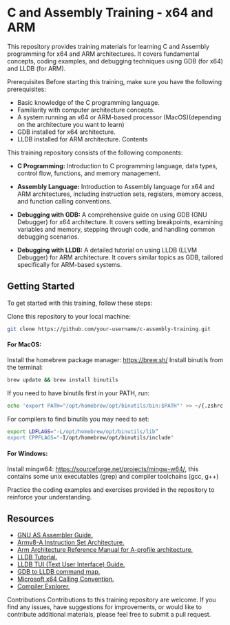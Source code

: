 # C and Assembly Training - x64 and ARM
This repository provides training materials for learning C and Assembly programming for x64 and ARM architectures. It covers fundamental concepts, coding examples, and debugging techniques using GDB (for x64) and LLDB (for ARM).

Prerequisites
Before starting this training, make sure you have the following prerequisites:

* Basic knowledge of the C programming language.
* Familiarity with computer architecture concepts.
* A system running an x64 or ARM-based processor (MacOS)(depending on the architecture you want to learn)
* GDB installed for x64 architecture.
* LLDB installed for ARM architecture.
Contents

This training repository consists of the following components:

+ **C Programming:** Introduction to C programming language, data types, control flow, functions, and memory management.

+ **Assembly Language:** Introduction to Assembly language for x64 and ARM architectures, including instruction sets, registers, memory access, and function calling conventions.

+ **Debugging with GDB:** A comprehensive guide on using GDB (GNU Debugger) for x64 architecture. It covers setting breakpoints, examining variables and memory, stepping through code, and handling common debugging scenarios.

+ **Debugging with LLDB:** A detailed tutorial on using LLDB (LLVM Debugger) for ARM architecture. It covers similar topics as GDB, tailored specifically for ARM-based systems.

## Getting Started
To get started with this training, follow these steps:

Clone this repository to your local machine:

```bash
git clone https://github.com/your-username/c-assembly-training.git
```

#### For MacOS:
Install the homebrew package manager: https://brew.sh/
Install binutils from the terminal: 
```bash
brew update && brew install binutils
```

If you need to have binutils first in your PATH, run:
```bash
echo 'export PATH="/opt/homebrew/opt/binutils/bin:$PATH"' >> ~/{.zshrc|.bashrc}
````

For compilers to find binutils you may need to set:
```bash
export LDFLAGS="-L/opt/homebrew/opt/binutils/lib”
export CPPFLAGS="-I/opt/homebrew/opt/binutils/include"
```

#### For Windows:
Install mingw64: https://sourceforge.net/projects/mingw-w64/, this contains some unix executables (grep) and compiler toolchains (gcc, g++)

Practice the coding examples and exercises provided in the repository to reinforce your understanding.

## Resources
+ [GNU AS Assembler Guide.](https://ftp.gnu.org/old-gnu/Manuals/gas-2.9.1/html_chapter/as_toc.html)
+ [Armv8-A Instruction Set Architecture.](https://developer.arm.com/-/media/Arm%20Developer%20Community/PDF/Learn%20the%20Architecture/Armv8-A%20Instruction%20Set%20Architecture.pdf?revision=ebf53406-04fd-4c67-a485-1b329febfb3e)
+ [Arm Architecture Reference Manual for A-profile architecture.](https://developer.arm.com/documentation/ddi0487/ja/?lang=en)
+ [LLDB Tutorial.](https://lldb.llvm.org/use/tutorial.html)
+ [LLDB TUI (Text User Interface) Guide.](http://peeterjoot.com/2019/08/26/the-lldb-tui-text-user-interface/)
+ [GDB to LLDB command map.](https://lldb.llvm.org/use/map.html)
+ [Microsoft x64 Calling Convention.](https://learn.microsoft.com/en-us/cpp/build/x64-calling-convention?view=msvc-170)
+ [Compiler Explorer.](https://godbolt.org/)


Contributions
Contributions to this training repository are welcome. If you find any issues, have suggestions for improvements, or would like to contribute additional materials, please feel free to submit a pull request.